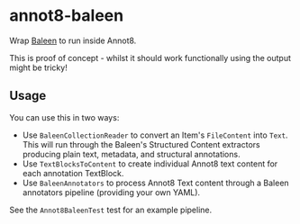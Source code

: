 # annot8-baleen

Wrap [Baleen](http://github.com/dstl/baleen) to run inside Annot8.

This is proof of concept - whilst it should work functionally using the output might be tricky!

## Usage

You can use this in two ways: 

* Use `BaleenCollectionReader` to convert an Item's `FileContent` into `Text`. This will run through the Baleen's Structured Content extractors producing plain text, metadata, and structural annotations.
* Use `TextBlocksToContent` to create individual Annot8 text content for each annotation TextBlock.
* Use `BaleenAnnotators` to process Annot8 Text content through a Baleen annotators pipeline (providing your own YAML).

See the `Annot8BaleenTest` test for an example pipeline.



